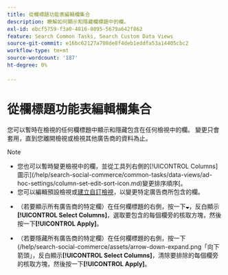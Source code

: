 ```yaml
---
title: 從欄標題功能表編輯欄集合
description: 瞭解如何顯示和隱藏欄標題中的欄。
exl-id: ebcf5759-f3a0-4816-8095-5679a642f862
feature: Search Common Tasks, Search Custom Data Views
source-git-commit: e16bc62127a708de8f4deb1eddfa53a14405cbc2
workflow-type: tm+mt
source-wordcount: '187'
ht-degree: 0%

---
```


# 從欄標題功能表編輯欄集合

您可以暫時在檢視的任何欄標題中顯示和隱藏包含在任何檢視中的欄。 變更只會套用，直到您離開檢視或檢視其他廣告商的資料為止。

>[!NOTE]
>
>* 您也可以暫時變更檢視中的欄，並從工具列右側的[!UICONTROL Columns]圖示](/help/search-social-commerce/common-tasks/data-views/ad-hoc-settings/column-set-edit-sort-icon.md)變更排序順序[。
>* 您可以編輯預設檢視或[建立自訂檢視](/help/search-social-commerce/common-tasks/data-views/custom-default-views-manage.md#create-custom-view)，以變更特定廣告商所包含的欄。

* （若要顯示所有廣告商的特定欄）在任何欄標題的右側，按一下![向下箭頭](/help/search-social-commerce/assets/arrow-down-expand.png "向下箭頭")，反白顯示&#x200B;**[!UICONTROL Select Columns]**，選取要包含的每個欄旁的核取方塊，然後按一下&#x200B;**[!UICONTROL Apply]**。

* （若要隱藏所有廣告商的特定欄）在任何欄標題的右側，按一下(/help/search-social-commerce/assets/arrow-down-expand.png「向下箭頭」，反白顯示&#x200B;**[!UICONTROL Select Columns]**，清除要排除的每個欄旁的核取方塊，然後按一下&#x200B;**[!UICONTROL Apply]**。
